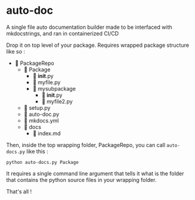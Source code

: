 # auto-doc
A single file auto documentation builder made to be interfaced with mkdocstrings, and ran in containerized CI/CD

Drop it on top level of your package. Requires wrapped package structure like so :

- :open_file_folder: PackageRepo
  - :open_file_folder: Package
    - :page_facing_up: __init__.py
    - :page_facing_up: myfile.py
    - :open_file_folder: mysubpackage
      - :page_facing_up: __init__.py
      - :page_facing_up: myfile2.py
  - :page_facing_up: setup.py
  - :page_facing_up: auto-doc.py
  - :page_facing_up: mkdocs.yml
  - :open_file_folder: docs
    - :page_facing_up: index.md
    
Then, inside the top wrapping folder, PackageRepo, you can call `auto-docs.py` like this :
```
python auto-docs.py Package
```
It requires a single command line argument that tells it what is the folder that contains the python source files in your wrapping folder.   

That's all !
